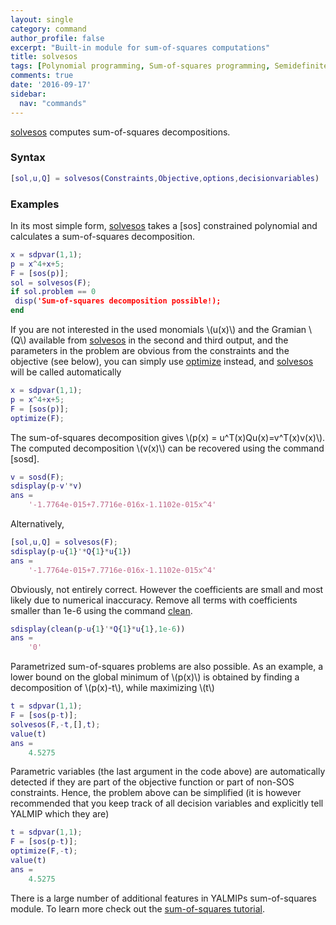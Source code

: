 ```yaml
---
layout: single
category: command
author_profile: false
excerpt: "Built-in module for sum-of-squares computations"
title: solvesos
tags: [Polynomial programming, Sum-of-squares programming, Semidefinite relaxations]
comments: true
date: '2016-09-17'
sidebar:
  nav: "commands"
---
```


[solvesos](/command/solvesos) computes sum-of-squares decompositions.

### Syntax

````matlab
[sol,u,Q] = solvesos(Constraints,Objective,options,decisionvariables)
````

### Examples
In its most simple form, [solvesos](/command/solvesos) takes a [sos] constrained polynomial and calculates a sum-of-squares decomposition.

````matlab
x = sdpvar(1,1);
p = x^4+x+5;
F = [sos(p)];
sol = solvesos(F);
if sol.problem == 0
 disp('Sum-of-squares decomposition possible!);
end
````

If you are not interested in the used monomials \\(u(x)\\) and the Gramian \\(Q\\) available from [solvesos](/command/solvesos) in the second and third output, and the parameters in the problem are obvious from the constraints and the objective (see below), you can simply use [optimize](/command/optimize) instead, and [solvesos](/command/solvesos) will be called automatically

````matlab
x = sdpvar(1,1);
p = x^4+x+5;
F = [sos(p)];
optimize(F);
````

The sum-of-squares decomposition gives \\(p(x) = u^T(x)Qu(x)=v^T(x)v(x)\\). The computed decomposition \\(v(x)\\) can be recovered using the command [sosd].

````matlab
v = sosd(F);
sdisplay(p-v'*v)
ans =
    '-1.7764e-015+7.7716e-016x-1.1102e-015x^4'
````

Alternatively,

````matlab
[sol,u,Q] = solvesos(F);
sdisplay(p-u{1}'*Q{1}*u{1})
ans =
    '-1.7764e-015+7.7716e-016x-1.1102e-015x^4'
````

Obviously, not entirely correct. However the coefficients are small and most likely due to numerical inaccuracy. Remove all terms with coefficients smaller than 1e-6 using the command [clean](/command/clean).

````matlab
sdisplay(clean(p-u{1}'*Q{1}*u{1},1e-6))
ans =
    '0'
````

Parametrized sum-of-squares problems are also possible. As an example, a lower bound on the global minimum of \\(p(x)\\) is obtained by finding a decomposition of \\(p(x)-t\\), while maximizing \\(t\\)

````matlab
t = sdpvar(1,1);
F = [sos(p-t)];
solvesos(F,-t,[],t);
value(t)
ans =
    4.5275
````  

Parametric variables (the last argument in the code above) are automatically detected if they are part of the objective function or part of non-SOS constraints. Hence, the problem above can be simplified (it is however recommended that you keep track of all decision variables and explicitly tell YALMIP which they are)

````matlab
t = sdpvar(1,1);
F = [sos(p-t)];
optimize(F,-t);
value(t)
ans =
    4.5275
````  

There is a large number of additional features in YALMIPs sum-of-squares module. To learn more check out the [sum-of-squares tutorial](/tutorial/asumofsquaresprogramming).

